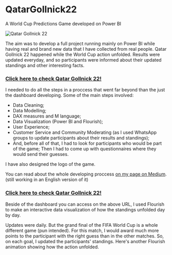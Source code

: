 # QatarGollnick22
A World Cup Predictions Game developed on Power BI

![Qatar Gollnick 22](https://i.ibb.co/cFzwYcB/formul-rio-google.png)

The aim was to develop a full project running mainly on Power BI while having real and brand new data that I have collected from real people.
Qatar Gollnick 22 happened while the World Cup action unfolded. Results were updated everyday, and so participants were informed about their updated standings and other interesting facts.

### [Click here to check Qatar Gollnick 22!](https://app.powerbi.com/view?r=eyJrIjoiYmY2OWQ1NTYtNzIxNi00Y2YxLWJiNjQtNGUwYTk5ZjAyNTk4IiwidCI6ImM3NjIzYmEwLTVlNzAtNDg2My1iODEwLTEzY2RjNDQyY2RlMiJ9)

I needed to do all the steps in a proccess that went far beyond than the just the dashboard developing. Some of the main steps involved: 
- Data Cleaning;
- Data Modelling;
- DAX measures and M language;
- Data Visualization (Power BI and Flourish);
- User Experience;
- Customer Service and Community Moderating (as I used WhatsApp groups to update participants about their results and standings);
- And, before all of that, I had to look for participants who would be part of the game; Then I had to come up with questionnaires where they would send their guesses.

I have also designed the logo of the game.

You can read about the whole developing proccess [on my page on Medium](https://datagollnick.medium.com/). (still working in an English version of it)

### [Click here to check Qatar Gollnick 22!](https://app.powerbi.com/view?r=eyJrIjoiYmY2OWQ1NTYtNzIxNi00Y2YxLWJiNjQtNGUwYTk5ZjAyNTk4IiwidCI6ImM3NjIzYmEwLTVlNzAtNDg2My1iODEwLTEzY2RjNDQyY2RlMiJ9)

Beside of the dashboard you can access on the above URL, I used Flourish to make an interactive data visualization of how the standings unfolded day by day.

<div class="flourish-embed flourish-chart" data-src="visualisation/14306171"><script src="https://public.flourish.studio/resources/embed.js"></script></div>

Updates were daily. But the grand final of the FIFA World Cup is a whole different game (pun intended). For this match, I would award much more points to the participant with the right guess than in the other matches.
So, on each goal, I updated the participants' standings. Here's another Flourish animation showing how the action unfolded.

